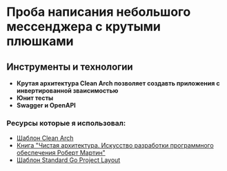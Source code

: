 # Проба написания небольшого мессенджера с крутыми плюшками
## Инструменты и технологии
* __Крутая архитектура Clean Arch позволяет создавть приложения с инвертированной зваисимостью__
* __Юнит тесты__
* __Swagger и OpenAPI__

### Ресурсы которые я использовал:
* [Шаблон Clean Arch](https://manakuro.medium.com/clean-architecture-with-go-bce409427d31)
* [Книга "Чистая архитектура. Искусство разработки программного обеспечения Роберт Мартин"](https://vk.com/doc44301783_469642426?hash=ARZAxkRPWR8wDRIkOoT7HL6L5Izmg0gkbiNMbjAJNfX&dl=APZZWbJD4Y0cJn1KfSZqHcTY8psAQMuT1fzt4Xc79UT)
* [Шаблон Standard Go Project Layout](https://github.com/golang-standards/project-layout)